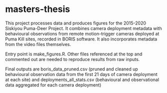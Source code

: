 # masters-thesis

This project processes data and produces figures for the 2015-2020 Siskiyou Puma-Deer Project. It combines camera deployment metadata with behavioural observations from remote motion-trigger cameras deployed at Puma Kill sites, recorded in BORIS software. It also incorporates metadata from the video files themselves.

Entry point is make_figures.R. Other files referenced at the top and commented out are needed to reproduce results from raw inputs.

Final outputs are boris_data_pruned.csv (pruned and cleaned up behavioural observation data from the first 21 days of camera deployment at each site)
and deployments_all_stats.csv (behavioural and observational data aggregated for each camera deployment)